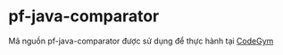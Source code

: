 # pf-java-comparator
Mã nguồn pf-java-comparator được sử dụng để thực hành tại [CodeGym](https://codegym.vn)
